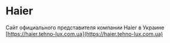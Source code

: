 # Haier
Сайт официального представителя компании Haier в Украине
[https://haier.tehno-lux.com.ua](https://haier.tehno-lux.com.ua)